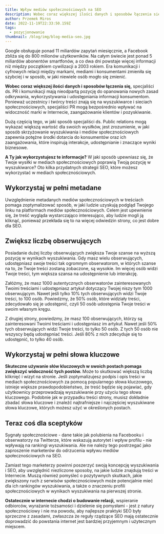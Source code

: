 ```yaml
---
title: Wpływ mediów społecznościowych na SEO
description: Wobec coraz większej ilości danych i sposobów łączenia się, specjaliści ds. PR i komunikacji mają nieodpartą pozycję do opanowania nowych zasad odkrywania, wykorzystywania i udostępniania informacji konsumentom
author: Przemek Miros
date: 2022-11-19T22:33:50.159Z
tags:
  - pozycjonowanie
thumbnail: /blog/img/blog-media-seo.jpg
---
```

Google obsługuje ponad 11 miliardów zapytań miesięcznie, a Facebook zbliża się do 800 milionów użytkowników. Na całym świecie jest ponad 5 miliardów abonentów smartfonów, a co dwa dni powstaje więcej informacji niż między początkiem cywilizacji a 2003 rokiem. Era komunikacji i cyfrowych relacji między markami, mediami i konsumentami zmieniła się szybciej i w sposób, w jaki niewiele osób mogło się zmienić.

**Wobec coraz większej ilości danych i sposobów łączenia się,** specjaliści ds. PR i komunikacji mają nieodpartą pozycję do opanowania nowych zasad odkrywania, wykorzystywania i udostępniania informacji konsumentom. Ponieważ uczestnicy i twórcy treści znają się na wyszukiwarce i sieciach społecznościowych, specjaliści PR mogą bezpośrednio wpływać na widoczność marki w Internecie, zaangażowanie klientów i pozyskiwanie.

Dużą częścią tego, w jaki sposób specjaliści ds. Public relations mogą wykazać większą wartość dla swoich wysiłków, jest zrozumienie, w jaki sposób skrzyżowanie wyszukiwania i mediów społecznościowych zapewnia potężne środki dotarcia do konsumentów oraz ich zaangażowania, które inspirują interakcje, udostępnianie i znaczące wyniki biznesowe.

**A Ty jak wykorzystujesz te informacje?** W jaki sposób upewniasz się, że Twoje wysiłki w mediach społecznościowych poprawią Twoją pozycję w wyszukiwarce? Oto kilka przydatnych strategii SEO, które możesz wykorzystać w mediach społecznościowych.

## Wykorzystaj w pełni metadane 

Uwzględnienie metadanych mediów społecznościowych w treściach pomaga zoptymalizować sposób, w jaki ludzie uzyskują podgląd Twojego linku na platformach mediów społecznościowych. Celem jest upewnienie się, że treść wygląda wystarczająco interesująco, aby ludzie mogli ją kliknąć, ponieważ przekłada się to na więcej odwiedzin strony, co jest dobre dla SEO.

## Zwiększ liczbę obserwujących

Posiadanie dużej liczby obserwujących zwiększa Twoje szanse na wyższą pozycję w wynikach wyszukiwania. Gdy masz wielu obserwujących, udostępniasz swoje treści tak ogromnym obserwatorom, w których szanse na to, że Twoje treści zostaną zobaczone, są wysokie. Im więcej osób widzi Twoje treści, tym większa szansa na udostępnienie lub interakcję.

Załóżmy, że masz 1000 autentycznych obserwatorów zainteresowanych Twoimi treściami i udostępniasz artykuł dotyczący Twojej niszy tym 1000 obserwującym. Nawet jeśli tylko 10% tych obserwujących widzi Twoje treści, to 100 osób. Powiedzmy, że 50% osób, które widziały treści, zdecydowało się je udostępnić, czyli 50 osób udostępnia Twoje treści w swoim własnym kręgu.

Z drugiej strony, powiedzmy, że masz 100 obserwujących, którzy są zainteresowani Twoimi treściami i udostępniasz im artykuł. Nawet jeśli 50% tych obserwujących widzi Twoje treści, to tylko 50 osób. Z tych 50 osób nie wszyscy będą udostępniać treści. Jeśli 80% z nich zdecyduje się to udostępnić, to tylko 40 osób.

## Wykorzystaj w pełni słowa kluczowe

**Skuteczne używanie słów kluczowych w swoich postach pomaga zwiększyć widoczność tych postów.** Może to skutkować większą liczbą kliknięć i wizyt na stronie. Jeśli zoptymalizujesz podpis i opis treści w mediach społecznościowych za pomocą popularnego słowa kluczowego, istnieje większe prawdopodobieństwo, że treść będzie się pojawiać, gdy użytkownicy przeprowadzają wyszukiwanie przy użyciu tego słowa kluczowego. Podobnie jak w przypadku treści strony, musisz dokładnie zbadać słowa kluczowe i znaleźć najtrafniejsze i najczęściej wyszukiwane słowa kluczowe, których możesz użyć w określonych postach.

## Teraz coś dla sceptyków

Sygnały społecznościowe - dane takie jak polubienia na Facebooku i obserwatorzy na Twitterze, które wskazują autorytet i wpływ profilu - nie wpływają na rankingi wyszukiwania. Ale nie należy tego postrzegać jako zaproszenie marketerów do odrzucenia wpływu mediów społecznościowych na SEO. 

Zamiast tego marketerzy powinni poszerzyć swoją koncepcję wyszukiwania i SEO, aby uwzględnić niezliczone sposoby, na jakie ludzie znajdują treści w Internecie. Muszą również pomyśleć o pozytywnych skutkach, jakie zwiększony ruch z serwisów społecznościowych może potencjalnie mieć dla ich rankingów wyszukiwania, a także o znaczeniu profili społecznościowych w wynikach wyszukiwania na pierwszej stronie.

**Ostatecznie w internecie chodzi o budowanie relacji,** wspieranie odbiorców, wyrażanie tożsamości i dzielenie się pomysłami - jest z natury społecznościowy i nie ma powodu, aby najlepsze praktyki SEO były sprzeczne z zasadami, zwłaszcza że reguły rządzące SEO mają ostatecznie doprowadzić do powstania internet jest bardziej przyjemnym i użytecznym miejscem.